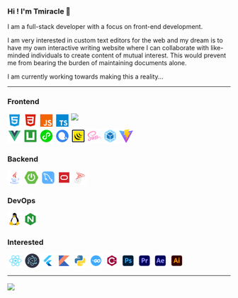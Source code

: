 ### Hi ! I'm Tmiracle 👋

I am a full-stack developer with a focus on front-end development. 

I am very interested in custom text editors for the web and my dream is to have my own interactive writing website where I can collaborate with like-minded individuals to create content of mutual interest. 
This would prevent me from bearing the burden of maintaining documents alone. 

I am currently working towards making this a reality...

---

### Frontend

<!-- github-stats:start -->
<!-- prettier-ignore-start -->
<!-- markdownlint-disable -->
<img align="right" width="360" src="https://github-readme-stats.vercel.app/api/top-langs/?username=T-miracle&theme=vue"/>
<!-- markdownlint-restore -->
<!-- prettier-ignore-end -->
<!-- github-stats:end -->

<!-- Frontend:start -->
<!-- prettier-ignore-start -->
<!-- markdownlint-disable -->
<code><img height="32" src="./svg/HTML5.svg" alt="HTML"/></code>
<code><img height="32" src="./svg/css.svg" alt="CSS"/></code>
<code><img height="32" src="./svg/javaScript.svg" alt="JavaScript"/></code>
<code><img height="32" src="./svg/typescript.svg" alt="TypeScript"/></code>
<code><img height="32" src="./svg/Vue.svg" alt="Vue"/></code>
<code><img height="32" src="./svg/uni-app.svg" alt="uni-app"/></code>
<code><img height="32" src="./svg/微信小程序.svg" alt="微信小程序"/></code>
<code><img height="32" src="./svg/echarts.svg" alt="Echarts"/></code>
<code><img height="32" src="./svg/Jquery.svg" alt="Jquery"/></code>
<code><img height="32" src="./svg/scss.svg" alt="Sass"/></code>
<code><img height="32" src="./svg/Webpack.svg" alt="Webpack"/></code>
<code><img height="32" src="./svg/vite.svg" alt="Vite"/></code>
<!-- markdownlint-restore -->
<!-- prettier-ignore-end -->
<!-- Frontend:end -->

### Backend

<!-- Backend:start -->
<!-- prettier-ignore-start -->
<!-- markdownlint-disable -->
<code><img height="32" src="./svg/java.svg" alt="Java"/></code>
<code><img height="32" src="./svg/SPRINGBOOT.svg" alt="SpringBoot"/></code>
<code><img height="32" src="./svg/mysql.svg" alt="MySQL"/></code>
<code><img height="32" src="./svg/oracle.svg" alt="Oracle"/></code>
<code><img height="32" src="./svg/sqlserver.svg" alt="SQL Server"/></code>
<!-- markdownlint-restore -->
<!-- prettier-ignore-end -->
<!-- Backend:end -->

### DevOps

<!-- DevOps:start -->
<!-- prettier-ignore-start -->
<!-- markdownlint-disable -->
<code><img height="32" src="./svg/linux.svg" alt="Linux"/></code>
<code><img height="32" src="./svg/nginx.svg" alt="Nginx"/></code>
<!-- markdownlint-restore -->
<!-- prettier-ignore-end -->
<!-- DevOps:end -->

### Interested

<!-- Interested:start -->
<!-- prettier-ignore-start -->
<!-- markdownlint-disable -->
<code><img height="32" src="./svg/react.svg" alt="React"/></code>
<code><img height="32" src="./svg/electron.svg" alt="Electron"/></code>
<code><img height="32" src="./svg/flutter.svg" alt="Flutter"/></code>
<code><img height="32" src="./svg/kotlin.svg" alt="Kotlin"/></code>
<code><img height="32" src="./svg/python.svg" alt="Python"/></code>
<code><img height="32" src="./svg/golang.svg" alt="Golang"/></code>
<code><img height="32" src="./svg/cplusplus.svg" alt="C++"/></code>
<code><img height="32" src="./svg/PS.svg" alt="PS"/></code>
<code><img height="32" src="./svg/PR.svg" alt="PR"/></code>
<code><img height="32" src="./svg/AE.svg" alt="AE"/></code>
<code><img height="32" src="./svg/AI.svg" alt="AI"/></code>
<!-- markdownlint-restore -->
<!-- prettier-ignore-end -->
<!-- Interested:end -->

---

<img align="center" width="80%" src="https://github-readme-stats.vercel.app/api?username=T-miracle&count_private=true&show_icons=true&theme=vue"/>
